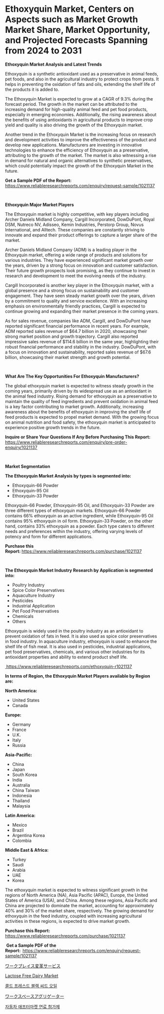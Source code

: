 <p><h1>Ethoxyquin Market, Centers on Aspects such as Market Growth Market Share, Market Opportunity, and Projected Forecasts Spanning from 2024 to 2031</h1></p><p><strong>Ethoxyquin Market Analysis and Latest Trends</strong></p>
<p><p>Ethoxyquin is a synthetic antioxidant used as a preservative in animal feeds, pet foods, and also in the agricultural industry to protect crops from pests. It helps in preventing the oxidation of fats and oils, extending the shelf life of the products it is added to. </p><p>The Ethoxyquin Market is expected to grow at a CAGR of 9.3% during the forecast period. The growth in the market can be attributed to the increasing demand for high-quality animal feed and pet food products, especially in emerging economies. Additionally, the rising awareness about the benefits of using antioxidants in agricultural products to improve crop yield and quality is also driving the growth of the Ethoxyquin market.</p><p>Another trend in the Ethoxyquin Market is the increasing focus on research and development activities to improve the effectiveness of the product and develop new applications. Manufacturers are investing in innovative technologies to enhance the efficiency of Ethoxyquin as a preservative, attributing to the growth of the market. The market is also witnessing a rise in demand for natural and organic alternatives to synthetic preservatives, which could potentially impact the growth of the Ethoxyquin Market in the future.</p></p>
<p><strong>Get a Sample PDF of the Report:&nbsp;</strong> <a href="https://www.reliableresearchreports.com/enquiry/request-sample/1021137">https://www.reliableresearchreports.com/enquiry/request-sample/1021137</a></p>
<p>&nbsp;</p>
<p><strong>Ethoxyquin Major Market Players</strong></p>
<p><p>The Ethoxyquin market is highly competitive, with key players including Archer Daniels Midland Company, Cargill Incorporated, DowDuPont, Royal DSM, Nutreco NV, Adisseo, Kemin Industries, Perstorp Group, Novus International, and Alltech. These companies are constantly striving to innovate and expand their product offerings to capture a larger share of the market.</p><p>Archer Daniels Midland Company (ADM) is a leading player in the Ethoxyquin market, offering a wide range of products and solutions for various industries. They have experienced significant market growth over the years, driven by a strong focus on innovation and customer satisfaction. Their future growth prospects look promising, as they continue to invest in research and development to meet the evolving needs of the industry.</p><p>Cargill Incorporated is another key player in the Ethoxyquin market, with a global presence and a strong focus on sustainability and customer engagement. They have seen steady market growth over the years, driven by a commitment to quality and service excellence. With an increasing emphasis on environmentally friendly practices, Cargill is expected to continue growing and expanding their market presence in the coming years.</p><p>As for sales revenue, companies like ADM, Cargill, and DowDuPont have reported significant financial performance in recent years. For example, ADM reported sales revenue of $64.7 billion in 2020, showcasing their strong market position and growth trajectory. Cargill also reported impressive sales revenue of $114.6 billion in the same year, highlighting their robust financial performance and stability in the industry. DowDuPont, with a focus on innovation and sustainability, reported sales revenue of $67.6 billion, showcasing their market strength and growth potential.</p></p>
<p>&nbsp;</p>
<p><strong>What Are The Key Opportunities For Ethoxyquin Manufacturers?</strong></p>
<p><p>The global ethoxyquin market is expected to witness steady growth in the coming years, primarily driven by its widespread use as an antioxidant in the animal feed industry. Rising demand for ethoxyquin as a preservative to maintain the quality of feed ingredients and prevent oxidation in animal feed is a key factor contributing to market growth. Additionally, increasing awareness about the benefits of ethoxyquin in improving the shelf life of feed products is expected to propel market demand. With the growing focus on animal nutrition and food safety, the ethoxyquin market is anticipated to experience positive growth trends in the future.</p></p>
<p><strong>Inquire or Share Your Questions If Any Before Purchasing This Report:</strong> <a href="https://www.reliableresearchreports.com/enquiry/pre-order-enquiry/1021137">https://www.reliableresearchreports.com/enquiry/pre-order-enquiry/1021137</a></p>
<p>&nbsp;</p>
<p><strong>Market Segmentation</strong></p>
<p><strong>The Ethoxyquin Market Analysis by types is segmented into:</strong></p>
<p><ul><li>Ethoxyquin-66 Powder</li><li>Ethoxyquin-95 Oil</li><li>Ethoxyquin-33 Powder</li></ul></p>
<p><p>Ethoxyquin-66 Powder, Ethoxyquin-95 Oil, and Ethoxyquin-33 Powder are three different types of ethoxyquin markets. Ethoxyquin-66 Powder contains 66% ethoxyquin as an active ingredient, while Ethoxyquin-95 Oil contains 95% ethoxyquin in oil form. Ethoxyquin-33 Powder, on the other hand, contains 33% ethoxyquin as a powder. Each type caters to different needs and preferences within the industry, offering varying levels of potency and form for different applications.</p></p>
<p><strong>Purchase this Report:&nbsp;</strong><a href="https://www.reliableresearchreports.com/purchase/1021137">https://www.reliableresearchreports.com/purchase/1021137</a></p>
<p>&nbsp;</p>
<p><strong>The Ethoxyquin Market Industry Research by Application is segmented into:</strong></p>
<p><ul><li>Poultry Industry</li><li>Spice Color Preservatives</li><li>Aquaculture Industry</li><li>Pesticides</li><li>Industrial Application</li><li>Pet Food Preservatives</li><li>Chemicals</li><li>Others</li></ul></p>
<p><p>Ethoxyquin is widely used in the poultry industry as an antioxidant to prevent oxidation of fats in feed. It is also used as spice color preservatives in food industry. In aquaculture industry, ethoxyquin is used to enhance the shelf life of fish meal. It is also used in pesticides, industrial applications, pet food preservatives, chemicals, and various other industries for its antioxidant properties and ability to extend product shelf life.</p></p>
<p><a href="https://www.reliableresearchreports.com/ethoxyquin-r1021137">&nbsp;https://www.reliableresearchreports.com/ethoxyquin-r1021137</a></p>
<p><strong>In terms of Region, the Ethoxyquin Market Players available by Region are:</strong></p>
<p>
    <p> <strong> North America: </strong>
        <ul>
            <li>United States</li>
            <li>Canada</li>
        </ul>
        </p> 
    <p> <strong> Europe: </strong>
        <ul>
            <li>Germany</li>
            <li>France</li>
            <li>U.K.</li>
            <li>Italy</li>
            <li>Russia</li>
        </ul>
        </p> 
    <p> <strong> Asia-Pacific: </strong>
        <ul>
            <li>China</li>
            <li>Japan</li>
            <li>South Korea</li>
            <li>India</li>
            <li>Australia</li>
            <li>China Taiwan</li>
            <li>Indonesia</li>
            <li>Thailand</li>
            <li>Malaysia</li>
        </ul>
        </p> 
    <p> <strong> Latin America: </strong>
        <ul>
            <li>Mexico</li>
            <li>Brazil</li>
            <li>Argentina Korea</li>
            <li>Colombia</li>
        </ul>
        </p> 
    <p> <strong> Middle East & Africa: </strong>
        <ul>
            <li>Turkey</li>
            <li>Saudi</li>
            <li>Arabia</li>
            <li>UAE</li>
            <li>Korea</li>
        </ul>
    </p>
    </p>
<p><p>The ethoxyquin market is expected to witness significant growth in the regions of North America (NA), Asia Pacific (APAC), Europe, the United States of America (USA), and China. Among these regions, Asia Pacific and China are projected to dominate the market, accounting for approximately 40% and 30% of the market share, respectively. The growing demand for ethoxyquin in the feed industry, coupled with increasing agricultural activities in these regions, is expected to drive market growth.</p></p>
<p><strong>Purchase this Report: </strong><a href="https://www.reliableresearchreports.com/purchase/1021137">https://www.reliableresearchreports.com/purchase/1021137</a></p>
<p>&nbsp;<strong>Get a Sample PDF of the Report:&nbsp;&nbsp;</strong><a href="https://www.reliableresearchreports.com/enquiry/request-sample/1021137">https://www.reliableresearchreports.com/enquiry/request-sample/1021137</a></p>
<p><strong></strong></p>
<p><p><a href="https://medium.com/@clairhane2018/%E8%81%B7%E5%A0%B4%E5%A4%89%E9%9D%A9%E3%82%B5%E3%83%BC%E3%83%93%E3%82%B9%E5%B8%82%E5%A0%B4%E3%81%AE%E5%88%86%E6%9E%90-%E3%82%B0%E3%83%AD%E3%83%BC%E3%83%90%E3%83%AB%E7%94%A3%E6%A5%AD%E3%81%AE%E5%B1%95%E6%9C%9B%E3%81%A8%E4%BA%88%E6%B8%AC-2024%E5%B9%B4%E3%81%8B%E3%82%892031%E5%B9%B4-aaced337a5ef">ワークプレイス変革サービス</a></p><p><a href="https://github.com/ChiragRP21/Market-Research-Report-List-4/blob/main/lactose-free-dairy-market.md">Lactose Free Dairy Market</a></p><p><a href="https://medium.com/@tonyolfson67562023/cold-pressed-black-seed-oil-%EC%8B%9C%EC%9E%A5-%EC%9C%A0%ED%98%95-%EC%9D%91%EC%9A%A9-%EB%B0%8F-%EC%A7%80%EB%A6%AC%EC%97%90-%EB%8C%80%ED%95%9C-%ED%8F%AC%EA%B4%84%EC%A0%81-%ED%8F%89%EA%B0%80-5ab9af1dc8fc">콜드 프레스드 블랙 씨드 오일</a></p><p><a href="https://medium.com/@clairhane2018/%E3%83%AF%E3%83%BC%E3%82%AF%E3%82%B9%E3%83%9A%E3%83%BC%E3%82%B9%E3%82%A2%E3%82%B0%E3%83%AA%E3%82%B2%E3%83%BC%E3%82%BF%E3%83%BC%E5%B8%82%E5%A0%B4-2031%E5%B9%B4%E3%81%BE%E3%81%A7%E3%81%AE%E6%88%90%E5%8A%9F%E3%81%99%E3%82%8B%E3%83%93%E3%82%B8%E3%83%8D%E3%82%B9%E6%88%A6%E7%95%A5%E3%81%AE%E9%8D%B5%E3%82%92%E4%BA%88%E6%B8%AC-52eff4bf1825">ワークスペースアグリゲーター</a></p><p><a href="https://medium.com/@justynwelch/%EC%9E%90%EB%8F%99%EC%B0%A8-%EB%B6%80%ED%92%88-%EC%8B%9C%EC%9E%A5-%EC%97%B0%EB%A3%8C-%EC%B2%A8%EA%B0%80%EC%A0%9C%EC%9D%98-%EC%8B%9C%EC%9E%A5%EA%B7%9C%EB%AA%A8%EB%8A%94-%EA%B8%80%EB%A1%9C%EB%B2%8C-%EC%82%B0%EC%97%85%EC%97%90%EC%84%9C-%EC%B5%9C%EC%84%A0%EC%9D%98-%EB%A7%88%EC%BC%80%ED%8C%85-%EC%B1%84%EB%84%90%EC%9D%84-%EB%B3%B4%EC%97%AC%EC%A4%8D%EB%8B%88%EB%8B%A4-0cdc68f1d83a">자동차 애프터마켓 연료 첨가제</a></p></p>